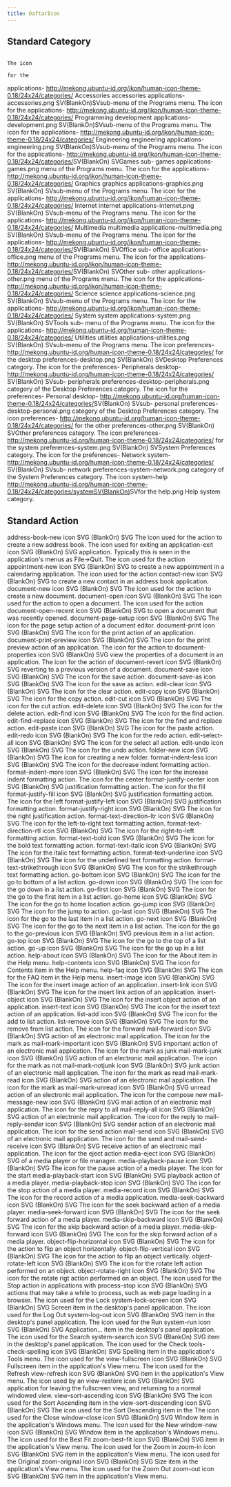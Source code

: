 ```yaml
---
title: DaftarIcon
---
```


## Standard Category
                                                                                                              The icon
                                                                                                  for the
applications- ​http://mekong.ubuntu-id.org/ikon/human-icon-theme-0.18/24x24/categories/                     Accessories
accessories   applications-accessories.png                                                ​SV(BlankOn) ​SVsub-menu of
                                                                                                              the
                                                                                                              Programs
                                                                                                              menu.
                                                                                                              The icon
                                                                                                              for the
applications- ​http://mekong.ubuntu-id.org/ikon/human-icon-theme-0.18/24x24/categories/                     Programming
development   applications-development.png                                                ​SV(BlankOn) ​SVsub-menu of
                                                                                                              the
                                                                                                              Programs
                                                                                                              menu.
                                                                                                              The icon
                                                                                                              for the
applications- ​http://mekong.ubuntu-id.org/ikon/human-icon-theme-0.18/24x24/categories/                     Engineering
engineering   applications-engineering.png                                                ​SV(BlankOn) ​SVsub-menu of
                                                                                                              the
                                                                                                              Programs
                                                                                                              menu.
                                                                                                              The icon
                                                                                                              for the
applications- ​http://mekong.ubuntu-id.org/ikon/human-icon-theme-0.18/24x24/categories/ ​SV(BlankOn) ​SVGames sub-
games         applications-games.png                                                                          menu of the
                                                                                                              Programs
                                                                                                              menu.
                                                                                                              The icon
                                                                                                              for the
applications- ​http://mekong.ubuntu-id.org/ikon/human-icon-theme-0.18/24x24/categories/                     Graphics
graphics      applications-graphics.png                                                   ​SV(BlankOn) ​SVsub-menu of
                                                                                                              the
                                                                                                              Programs
                                                                                                              menu.
                                                                                                              The icon
                                                                                                              for the
applications- ​http://mekong.ubuntu-id.org/ikon/human-icon-theme-0.18/24x24/categories/                     Internet
internet      applications-internet.png                                                   ​SV(BlankOn) ​SVsub-menu of
                                                                                                              the
                                                                                                              Programs
                                                                                                              menu.
                                                                                                              The icon
                                                                                                              for the
applications- ​http://mekong.ubuntu-id.org/ikon/human-icon-theme-0.18/24x24/categories/                     Multimedia
multimedia    applications-multimedia.png                                                 ​SV(BlankOn) ​SVsub-menu of
                                                                                                              the
                                                                                                              Programs
                                                                                                              menu.
                                                                                                              The icon
                                                                                                              for the
applications- ​http://mekong.ubuntu-id.org/ikon/human-icon-theme-0.18/24x24/categories/ ​SV(BlankOn) ​SVOffice sub-
office        applications-office.png                                                                         menu of the
                                                                                                              Programs
                                                                                                              menu.
                                                                                                              The icon
                                                                                                              for the
applications- ​http://mekong.ubuntu-id.org/ikon/human-icon-theme-0.18/24x24/categories/ ​SV(BlankOn) ​SVOther sub-
other         applications-other.png                                                                          menu of the
                                                                                                              Programs
                                                                                                              menu.
                                                                                                              The icon
                                                                                                              for the
applications- ​http://mekong.ubuntu-id.org/ikon/human-icon-theme-0.18/24x24/categories/                     Science
science       applications-science.png                                                    ​SV(BlankOn) ​SVsub-menu of
                                                                                                              the
                                                                                                              Programs
                                                                                                              menu.
                                                                                                              The icon
                                                                                                              for the
applications- ​http://mekong.ubuntu-id.org/ikon/human-icon-theme-0.18/24x24/categories/                     System
system        applications-system.png                                                     ​SV(BlankOn) ​SVTools sub-
                                                                                                              menu of the
                                                                                                              Programs
                                                                                                              menu.
                                                                                                              The icon
                                                                                                              for the
applications- ​http://mekong.ubuntu-id.org/human-icon-theme-0.18/24x24/categories/                          Utilities
utilities     applications-utilities.png                                                  ​SV(BlankOn) ​SVsub-menu of
                                                                                                              the
                                                                                                              Programs
                                                                                                              menu.
                                                                                                              The icon
preferences-  ​http://mekong.ubuntu-id.org/human-icon-theme-0.18/24x24/categories/                          for the
desktop       preferences-desktop.png                                                     ​SV(BlankOn) ​SVDesktop
                                                                                                              Preferences
                                                                                                              category.
                                                                                                              The icon
                                                                                                              for the
preferences-                                                                                                  Peripherals
desktop-      ​http://mekong.ubuntu-id.org/human-icon-theme-0.18/24x24/categories/      ​SV(BlankOn) ​SVsub-
peripherals   preferences-desktop-peripherals.png                                                             category of
                                                                                                              the Desktop
                                                                                                              Preferences
                                                                                                              category.
                                                                                                              The icon
                                                                                                              for the
preferences-                                                                                                  Personal
desktop-      ​http://mekong.ubuntu-id.org/human-icon-theme-0.18/24x24/categories/      ​SV(BlankOn) ​SVsub-
personal      preferences-desktop-personal.png                                                                category of
                                                                                                              the Desktop
                                                                                                              Preferences
                                                                                                              category.
                                                                                                              The icon
preferences-  ​http://mekong.ubuntu-id.org/human-icon-theme-0.18/24x24/categories/                          for the
other         preferences-other.png                                                       ​SV(BlankOn) ​SVOther
                                                                                                              preferences
                                                                                                              category.
                                                                                                              The icon
preferences-  ​http://mekong.ubuntu-id.org/human-icon-theme-0.18/24x24/categories/                          for the
system        preferences-system.png                                                      ​SV(BlankOn) ​SVSystem
                                                                                                              Preferences
                                                                                                              category.
                                                                                                              The icon
                                                                                                              for the
preferences-                                                                                                  Network
system-       ​http://mekong.ubuntu-id.org/human-icon-theme-0.18/24x24/categories/      ​SV(BlankOn) ​SVsub-
network       preferences-system-network.png                                                                  category of
                                                                                                              the System
                                                                                                              Preferences
                                                                                                              category.
                                                                                                              The icon
system-help   ​http://mekong.ubuntu-id.org/human-icon-theme-0.18/24x24/categories/system​SV(BlankOn) ​SVfor the
              help.png                                                                                        Help system
                                                                                                              category.
## Standard Action
address-book-new          icon SVG (BlankOn) SVG The icon used for the action
                                                 to create a new address book.
                                                 The icon used for exiting an
application-exit          icon SVG (BlankOn) SVG application. Typically this is
                                                 seen in the application's
                                                 menus as File->Quit.
                                                 The icon used for the action
appointment-new           icon SVG (BlankOn) SVG to create a new appointment in
                                                 a calendaring application.
                                                 The icon used for the action
contact-new               icon SVG (BlankOn) SVG to create a new contact in an
                                                 address book application.
document-new              icon SVG (BlankOn) SVG The icon used for the action
                                                 to create a new document.
document-open             icon SVG (BlankOn) SVG The icon used for the action
                                                 to open a document.
                                                 The icon used for the action
document-open-recent      icon SVG (BlankOn) SVG to open a document that was
                                                 recently opened.
document-page-setup       icon SVG (BlankOn) SVG The icon for the page setup
                                                 action of a document editor.
document-print            icon SVG (BlankOn) SVG The icon for the print action
                                                 of an application.
document-print-preview    icon SVG (BlankOn) SVG The icon for the print preview
                                                 action of an application.
                                                 The icon for the action to
document-properties       icon SVG (BlankOn) SVG view the properties of a
                                                 document in an application.
                                                 The icon for the action of
document-revert           icon SVG (BlankOn) SVG reverting to a previous
                                                 version of a document.
document-save             icon SVG (BlankOn) SVG The icon for the save action.
document-save-as          icon SVG (BlankOn) SVG The icon for the save as
                                                 action.
edit-clear                icon SVG (BlankOn) SVG The icon for the clear action.
edit-copy                 icon SVG (BlankOn) SVG The icon for the copy action.
edit-cut                  icon SVG (BlankOn) SVG The icon for the cut action.
edit-delete               icon SVG (BlankOn) SVG The icon for the delete
                                                 action.
edit-find                 icon SVG (BlankOn) SVG The icon for the find action.
edit-find-replace         icon SVG (BlankOn) SVG The icon for the find and
                                                 replace action.
edit-paste                icon SVG (BlankOn) SVG The icon for the paste action.
edit-redo                 icon SVG (BlankOn) SVG The icon for the redo action.
edit-select-all           icon SVG (BlankOn) SVG The icon for the select all
                                                 action.
edit-undo                 icon SVG (BlankOn) SVG The icon for the undo action.
folder-new                icon SVG (BlankOn) SVG The icon for creating a new
                                                 folder.
format-indent-less        icon SVG (BlankOn) SVG The icon for the decrease
                                                 indent formatting action.
format-indent-more        icon SVG (BlankOn) SVG The icon for the increase
                                                 indent formatting action.
                                                 The icon for the center
format-justify-center     icon SVG (BlankOn) SVG justification formatting
                                                 action.
                                                 The icon for the fill
format-justify-fill       icon SVG (BlankOn) SVG justification formatting
                                                 action.
                                                 The icon for the left
format-justify-left       icon SVG (BlankOn) SVG justification formatting
                                                 action.
format-justify-right      icon SVG (BlankOn) SVG The icon for the right
                                                 justification action.
format-text-direction-ltr icon SVG (BlankOn) SVG The icon for the left-to-right
                                                 text formatting action.
format-text-direction-rtl icon SVG (BlankOn) SVG The icon for the right-to-left
                                                 formatting action.
format-text-bold          icon SVG (BlankOn) SVG The icon for the bold text
                                                 formatting action.
format-text-italic        icon SVG (BlankOn) SVG The icon for the italic text
                                                 formatting action.
format-text-underline     icon SVG (BlankOn) SVG The icon for the underlined
                                                 text formatting action.
format-text-strikethrough icon SVG (BlankOn) SVG The icon for the strikethrough
                                                 text formatting action.
go-bottom                 icon SVG (BlankOn) SVG The icon for the go to bottom
                                                 of a list action.
go-down                   icon SVG (BlankOn) SVG The icon for the go down in a
                                                 list action.
go-first                  icon SVG (BlankOn) SVG The icon for the go to the
                                                 first item in a list action.
go-home                   icon SVG (BlankOn) SVG The icon for the go to home
                                                 location action.
go-jump                   icon SVG (BlankOn) SVG The icon for the jump to
                                                 action.
go-last                   icon SVG (BlankOn) SVG The icon for the go to the
                                                 last item in a list action.
go-next                   icon SVG (BlankOn) SVG The icon for the go to the
                                                 next item in a list action.
                                                 The icon for the go to the
go-previous               icon SVG (BlankOn) SVG previous item in a list
                                                 action.
go-top                    icon SVG (BlankOn) SVG The icon for the go to the top
                                                 of a list action.
go-up                     icon SVG (BlankOn) SVG The icon for the go up in a
                                                 list action.
help-about                icon SVG (BlankOn) SVG The icon for the About item in
                                                 the Help menu.
help-contents             icon SVG (BlankOn) SVG The icon for Contents item in
                                                 the Help menu.
help-faq                  icon SVG (BlankOn) SVG The icon for the FAQ item in
                                                 the Help menu.
insert-image              icon SVG (BlankOn) SVG The icon for the insert image
                                                 action of an application.
insert-link               icon SVG (BlankOn) SVG The icon for the insert link
                                                 action of an application.
insert-object             icon SVG (BlankOn) SVG The icon for the insert object
                                                 action of an application.
insert-text               icon SVG (BlankOn) SVG The icon for the insert text
                                                 action of an application.
list-add                  icon SVG (BlankOn) SVG The icon for the add to list
                                                 action.
list-remove               icon SVG (BlankOn) SVG The icon for the remove from
                                                 list action.
                                                 The icon for the forward
mail-forward              icon SVG (BlankOn) SVG action of an electronic mail
                                                 application.
                                                 The icon for the mark as
mail-mark-important       icon SVG (BlankOn) SVG important action of an
                                                 electronic mail application.
                                                 The icon for the mark as junk
mail-mark-junk            icon SVG (BlankOn) SVG action of an electronic mail
                                                 application.
                                                 The icon for the mark as not
mail-mark-notjunk         icon SVG (BlankOn) SVG junk action of an electronic
                                                 mail application.
                                                 The icon for the mark as read
mail-mark-read            icon SVG (BlankOn) SVG action of an electronic mail
                                                 application.
                                                 The icon for the mark as
mail-mark-unread          icon SVG (BlankOn) SVG unread action of an electronic
                                                 mail application.
                                                 The icon for the compose new
mail-message-new          icon SVG (BlankOn) SVG mail action of an electronic
                                                 mail application.
                                                 The icon for the reply to all
mail-reply-all            icon SVG (BlankOn) SVG action of an electronic mail
                                                 application.
                                                 The icon for the reply to
mail-reply-sender         icon SVG (BlankOn) SVG sender action of an electronic
                                                 mail application.
                                                 The icon for the send action
mail-send                 icon SVG (BlankOn) SVG of an electronic mail
                                                 application.
                                                 The icon for the send and
mail-send-receive         icon SVG (BlankOn) SVG receive action of an
                                                 electronic mail application.
                                                 The icon for the eject action
media-eject               icon SVG (BlankOn) SVG of a media player or file
                                                 manager.
media-playback-pause      icon SVG (BlankOn) SVG The icon for the pause action
                                                 of a media player.
                                                 The icon for the start
media-playback-start      icon SVG (BlankOn) SVG playback action of a media
                                                 player.
media-playback-stop       icon SVG (BlankOn) SVG The icon for the stop action
                                                 of a media player.
media-record              icon SVG (BlankOn) SVG The icon for the record action
                                                 of a media application.
media-seek-backward       icon SVG (BlankOn) SVG The icon for the seek backward
                                                 action of a media player.
media-seek-forward        icon SVG (BlankOn) SVG The icon for the seek forward
                                                 action of a media player.
media-skip-backward       icon SVG (BlankOn) SVG The icon for the skip backward
                                                 action of a media player.
media-skip-forward        icon SVG (BlankOn) SVG The icon for the skip forward
                                                 action of a media player.
object-flip-horizontal    icon SVG (BlankOn) SVG The icon for the action to
                                                 flip an object horizontally.
object-flip-vertical      icon SVG (BlankOn) SVG The icon for the action to
                                                 flip an object vertically.
object-rotate-left        icon SVG (BlankOn) SVG The icon for the rotate left
                                                 action performed on an object.
object-rotate-right       icon SVG (BlankOn) SVG The icon for the rotate rigt
                                                 action performed on an object.
                                                 The icon used for the Stop
                                                 action in applications with
process-stop              icon SVG (BlankOn) SVG actions that may take a while
                                                 to process, such as web page
                                                 loading in a browser.
                                                 The icon used for the Lock
system-lock-screen        icon SVG (BlankOn) SVG Screen item in the desktop's
                                                 panel application.
                                                 The icon used for the Log Out
system-log-out            icon SVG (BlankOn) SVG item in the desktop's panel
                                                 application.
                                                 The icon used for the Run
system-run                icon SVG (BlankOn) SVG Application... item in the
                                                 desktop's panel application.
                                                 The icon used for the Search
system-search             icon SVG (BlankOn) SVG item in the desktop's panel
                                                 application.
                                                 The icon used for the Check
tools-check-spelling      icon SVG (BlankOn) SVG Spelling item in the
                                                 application's Tools menu.
                                                 The icon used for the
view-fullscreen           icon SVG (BlankOn) SVG Fullscreen item in the
                                                 application's View menu.
                                                 The icon used for the Refresh
view-refresh              icon SVG (BlankOn) SVG item in the application's View
                                                 menu.
                                                 The icon used by an
view-restore              icon SVG (BlankOn) SVG application for leaving the
                                                 fullscreen view, and returning
                                                 to a normal windowed view.
view-sort-ascending       icon SVG (BlankOn) SVG The icon used for the Sort
                                                 Ascending item in the
view-sort-descending      icon SVG (BlankOn) SVG The icon used for the Sort
                                                 Descending item in the
                                                 The icon used for the Close
window-close              icon SVG (BlankOn) SVG Window item in the
                                                 application's Windows menu.
                                                 The icon used for the New
window-new                icon SVG (BlankOn) SVG Window item in the
                                                 application's Windows menu.
                                                 The icon used for the Best Fit
zoom-best-fit             icon SVG (BlankOn) SVG item in the application's View
                                                 menu.
                                                 The icon used for the Zoom in
zoom-in                   icon SVG (BlankOn) SVG item in the application's View
                                                 menu.
                                                 The icon used for the Original
zoom-original             icon SVG (BlankOn) SVG Size item in the application's
                                                 View menu.
                                                 The icon used for the Zoom Out
zoom-out                  icon SVG (BlankOn) SVG item in the application's View
                                                 menu.